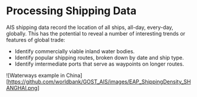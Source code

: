 # Processing Shipping Data
AIS shipping data record the location of all ships, all-day, every-day, globally. This has the potential to reveal a number of interesting trends or features of global trade:

- Identify commercially viable inland water bodies.
- Identify popular shipping routes, broken down by date and ship type.
- Identify imtermediate ports that serve as waypoints on longer routes.

![Waterways example in China][https://github.com/worldbank/GOST_AIS/images/EAP_ShippingDensity_SHANGHAI.png]